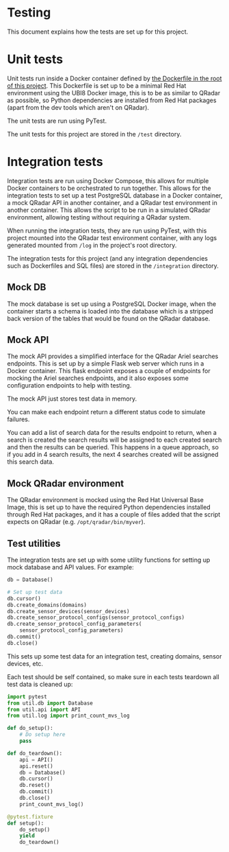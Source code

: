 # Testing

This document explains how the tests are set up for this project.

# Unit tests

Unit tests run inside a Docker container defined by [the Dockerfile in the root of this project](./Dockerfile). This
Dockerfile is set up to be a minimal Red Hat environment using the UBI8 Docker image, this is to be as similar to
QRadar as possible, so Python dependencies are installed from Red Hat packages (apart from the dev tools which
aren't on QRadar).

The unit tests are run using PyTest.

The unit tests for this project are stored in the `/test` directory.

# Integration tests

Integration tests are run using Docker Compose, this allows for multiple Docker containers to be orchestrated to run
together. This allows for the integration tests to set up a test PostgreSQL database in a Docker container, a
mock QRadar API in another container, and a QRadar test environment in another container. This allows the script to
be run in a simulated QRadar environment, allowing testing without requiring a QRadar system.

When running the integration tests, they are run using PyTest, with this project mounted into the QRadar test
environment container, with any logs generated mounted from `/log` in the project's root directory.

The integration tests for this project (and any integration dependencies such as Dockerfiles and SQL files) are stored
in the `/integration` directory.

## Mock DB

The mock database is set up using a PostgreSQL Docker image, when the container starts a schema is loaded into the
database which is a stripped back version of the tables that would be found on the QRadar database.

## Mock API

The mock API provides a simplified interface for the QRadar Ariel searches endpoints. This is set up by a simple
Flask web server which runs in a Docker container. This flask endpoint exposes a couple of endpoints for mocking the
Ariel searches endpoints, and it also exposes some configuration endpoints to help with testing.

The mock API just stores test data in memory.

You can make each endpoint return a different status code to simulate failures.

You can add a list of search data for the results endpoint to return, when a search is created the search results
will be assigned to each created search and then the results can be queried. This happens in a queue approach, so
if you add in 4 search results, the next 4 searches created will be assigned this search data.

## Mock QRadar environment

The QRadar environment is mocked using the Red Hat Universal Base Image, this is set up to have the required
Python dependencies installed through Red Hat packages, and it has a couple of files added that the script expects
on QRadar (e.g. `/opt/qradar/bin/myver`).

## Test utilities

The integration tests are set up with some utility functions for setting up mock database and API values. For example:

```python
db = Database()

# Set up test data
db.cursor()
db.create_domains(domains)
db.create_sensor_devices(sensor_devices)
db.create_sensor_protocol_configs(sensor_protocol_configs)
db.create_sensor_protocol_config_parameters(
    sensor_protocol_config_parameters)
db.commit()
db.close()
```

This sets up some test data for an integration test, creating domains, sensor devices, etc.

Each test should be self contained, so make sure in each tests teardown all test data is cleaned up:

```python
import pytest
from util.db import Database
from util.api import API
from util.log import print_count_mvs_log

def do_setup():
    # Do setup here
    pass

def do_teardown():
    api = API()
    api.reset()
    db = Database()
    db.cursor()
    db.reset()
    db.commit()
    db.close()
    print_count_mvs_log()

@pytest.fixture
def setup():
    do_setup()
    yield
    do_teardown()
```
